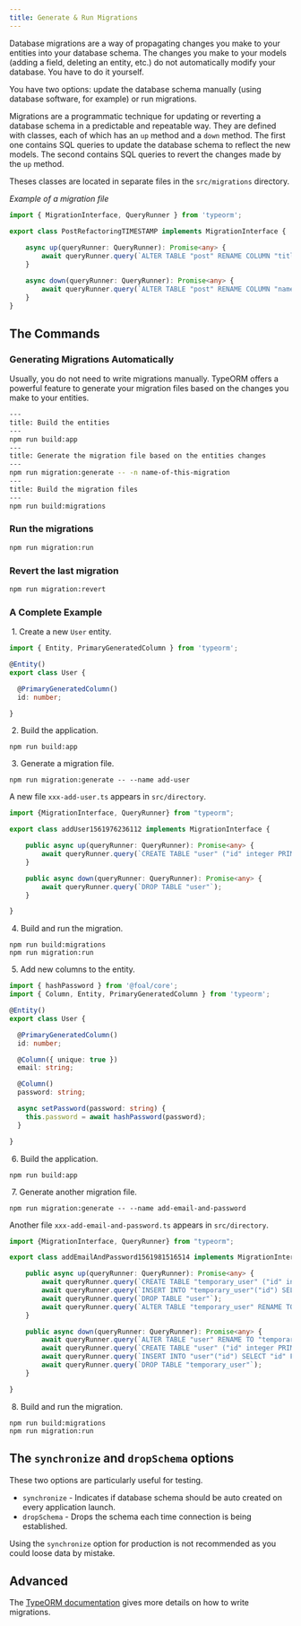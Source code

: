 ```yaml
---
title: Generate & Run Migrations
---
```


Database migrations are a way of propagating changes you make to your entities into your database schema. The changes you make to your models (adding a field, deleting an entity, etc.) do not automatically modify your database. You have to do it yourself.

You have two options: update the database schema manually (using database software, for example) or run migrations.

Migrations are a programmatic technique for updating or reverting a database schema in a predictable and repeatable way. They are defined with classes, each of which has an `up` method and a `down` method. The first one contains SQL queries to update the database schema to reflect the new models. The second contains SQL queries to revert the changes made by the `up` method.

Theses classes are located in separate files in the `src/migrations` directory.

*Example of a migration file*
```typescript
import { MigrationInterface, QueryRunner } from 'typeorm';

export class PostRefactoringTIMESTAMP implements MigrationInterface {
    
    async up(queryRunner: QueryRunner): Promise<any> {
        await queryRunner.query(`ALTER TABLE "post" RENAME COLUMN "title" TO "name"`);
    }

    async down(queryRunner: QueryRunner): Promise<any> { 
        await queryRunner.query(`ALTER TABLE "post" RENAME COLUMN "name" TO "title"`); // reverts things made in "up" method
    }
}
```

## The Commands

### Generating Migrations Automatically

Usually, you do not need to write migrations manually. TypeORM offers a powerful feature to generate your migration files based on the changes you make to your entities.

```sh
---
title: Build the entities
---
npm run build:app
---
title: Generate the migration file based on the entities changes
---
npm run migration:generate -- -n name-of-this-migration
---
title: Build the migration files
---
npm run build:migrations
```

### Run the migrations

```sh
npm run migration:run
```

### Revert the last migration

```sh
npm run migration:revert
```

### A Complete Example

&nbsp;1. Create a new `User` entity.

```typescript
import { Entity, PrimaryGeneratedColumn } from 'typeorm';

@Entity()
export class User {

  @PrimaryGeneratedColumn()
  id: number;

}
```

&nbsp;2. Build the application.

```
npm run build:app
```

&nbsp;3. Generate a migration file.

```
npm run migration:generate -- --name add-user
```

A new file `xxx-add-user.ts` appears in `src/directory`.

```typescript
import {MigrationInterface, QueryRunner} from "typeorm";

export class addUser1561976236112 implements MigrationInterface {

    public async up(queryRunner: QueryRunner): Promise<any> {
        await queryRunner.query(`CREATE TABLE "user" ("id" integer PRIMARY KEY AUTOINCREMENT NOT NULL)`);
    }

    public async down(queryRunner: QueryRunner): Promise<any> {
        await queryRunner.query(`DROP TABLE "user"`);
    }

}

```

&nbsp;4. Build and run the migration.

```
npm run build:migrations
npm run migration:run
```

&nbsp;5. Add new columns to the entity.

```typescript
import { hashPassword } from '@foal/core';
import { Column, Entity, PrimaryGeneratedColumn } from 'typeorm';

@Entity()
export class User {

  @PrimaryGeneratedColumn()
  id: number;

  @Column({ unique: true })
  email: string;

  @Column()
  password: string;

  async setPassword(password: string) {
    this.password = await hashPassword(password);
  }

}

```

&nbsp;6. Build the application.

```
npm run build:app
```

&nbsp;7. Generate another migration file.

```
npm run migration:generate -- --name add-email-and-password
```

Another file `xxx-add-email-and-password.ts` appears in `src/directory`.

```typescript
import {MigrationInterface, QueryRunner} from "typeorm";

export class addEmailAndPassword1561981516514 implements MigrationInterface {

    public async up(queryRunner: QueryRunner): Promise<any> {
        await queryRunner.query(`CREATE TABLE "temporary_user" ("id" integer PRIMARY KEY AUTOINCREMENT NOT NULL, "email" varchar NOT NULL, "password" varchar NOT NULL, CONSTRAINT "UQ_ed766a9782779b8390a2a81f444" UNIQUE ("email"))`);
        await queryRunner.query(`INSERT INTO "temporary_user"("id") SELECT "id" FROM "user"`);
        await queryRunner.query(`DROP TABLE "user"`);
        await queryRunner.query(`ALTER TABLE "temporary_user" RENAME TO "user"`);
    }

    public async down(queryRunner: QueryRunner): Promise<any> {
        await queryRunner.query(`ALTER TABLE "user" RENAME TO "temporary_user"`);
        await queryRunner.query(`CREATE TABLE "user" ("id" integer PRIMARY KEY AUTOINCREMENT NOT NULL)`);
        await queryRunner.query(`INSERT INTO "user"("id") SELECT "id" FROM "temporary_user"`);
        await queryRunner.query(`DROP TABLE "temporary_user"`);
    }

}

```

&nbsp;8. Build and run the migration.

```
npm run build:migrations
npm run migration:run
```

## The `synchronize` and `dropSchema` options

These two options are particularly useful for testing.

- `synchronize` - Indicates if database schema should be auto created on every application launch.
- `dropSchema` - Drops the schema each time connection is being established.

Using the `synchronize` option for production is not recommended as you could loose data by mistake.

## Advanced

The [TypeORM documentation](http://typeorm.io/#/migrations) gives more details on how to write migrations.
